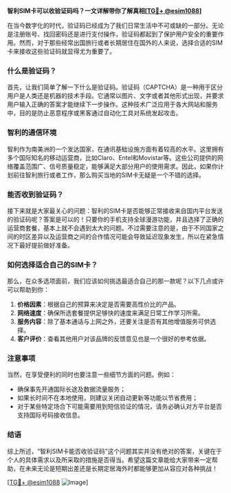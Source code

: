 **智利SIM卡可以收验证码吗？一文详解带你了解真相[[TG💪+ @esim1088](https://t.me/s/esim1088)]**

在当今数字化的时代，验证码已经成为了我们日常生活中不可或缺的一部分。无论是注册账号、找回密码还是进行支付操作，验证码都起到了保护用户安全的重要作用。然而，对于那些经常出国旅行或者长期居住在国外的人来说，选择合适的SIM卡来接收这些验证码就显得尤为重要了。

### 什么是验证码？

首先，让我们简单了解一下什么是验证码。验证码（CAPTCHA）是一种用于区分用户是人类还是机器的技术手段。它通常以图片、文字或者其他形式出现，并要求用户输入正确的答案才能继续下一步操作。这种技术广泛应用于各大网站和服务中，目的是防止恶意程序或黑客通过自动化工具对系统发起攻击。

### 智利的通信环境

智利作为南美洲的一个发达国家，在通讯基础设施方面有着较高的水平。这里拥有多个国际知名的移动运营商，比如Claro、Entel和Movistar等。这些公司提供的网络覆盖范围广、信号质量稳定，能够满足大部分用户的使用需求。因此，如果你计划前往智利旅行或者工作，那么购买当地的SIM卡无疑是一个不错的选择。

### 能否收到验证码？

接下来就是大家最关心的问题：智利的SIM卡是否能够正常接收来自国内平台发送的验证码呢？答案是可以的！只要你的手机支持全球漫游功能，并且选择了正确的运营商套餐，基本上就不会遇到太大的问题。不过需要注意的是，由于不同国家之间的时区差异以及运营商之间的合作情况可能会导致延迟现象发生，所以在紧急情况下最好提前做好准备。

### 如何选择适合自己的SIM卡？

那么，在众多选项面前，我们应该如何挑选最适合自己的那一款呢？以下几点或许可以帮助到你：

1. **价格因素**：根据自己的预算来决定是否需要高性价比的产品。
2. **网络速度**：确保所选套餐提供足够快的速度来满足日常工作学习所需。
3. **服务内容**：除了基本通话与上网之外，还要关注是否有其他增值服务可供选择。
4. **客户评价**：查看其他用户对该品牌的反馈意见也是一个很好的参考依据。

### 注意事项

当然，在享受便利的同时也要注意一些细节方面的问题。例如：
- 确保事先开通国际长途及数据流量服务；
- 如果长时间不在本地使用，则建议关闭自动更新等功能以节省费用；
- 对于某些特定场合下可能需要用到短信验证的情况，请务必确认对方平台是否支持国际号码接收信息。

### 结语

综上所述，“智利SIM卡能否收验证码”这个问题其实并没有绝对的答案，关键在于个人的具体需求以及所采取的措施是否得当。希望这篇文章能给大家带来一定帮助，在未来无论是短期出差还是长期定居海外时都能够更加从容应对各种挑战！

[[TG💪+ @esim1088](https://t.me/s/esim1088) ![Image](https://i.postimg.cc/4NQfJmqS/Snipaste-2025-05-13-00-14-12.png)]